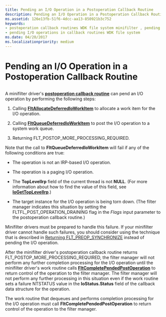 ```yaml
---
title: Pending an I/O Operation in a Postoperation Callback Routine
description: Pending an I/O Operation in a Postoperation Callback Routine
ms.assetid: 126e13fb-51f6-4dcc-aa13-850921b3c752
keywords:
- postoperation callback routines WDK file system minifilter , pending operations
- pending I/O operations in callback routines WDK file system
ms.date: 04/20/2017
ms.localizationpriority: medium
---
```


# Pending an I/O Operation in a Postoperation Callback Routine


## <span id="ddk_pending_an_io_operation_in_a_postoperation_callback_routine_if"></span><span id="DDK_PENDING_AN_IO_OPERATION_IN_A_POSTOPERATION_CALLBACK_ROUTINE_IF"></span>


A minifilter driver's [**postoperation callback routine**](https://docs.microsoft.com/windows-hardware/drivers/ddi/fltkernel/nc-fltkernel-pflt_post_operation_callback) can pend an I/O operation by performing the following steps:

1.  Calling [**FltAllocateDeferredIoWorkItem**](https://docs.microsoft.com/windows-hardware/drivers/ddi/fltkernel/nf-fltkernel-fltallocatedeferredioworkitem) to allocate a work item for the I/O operation.

2.  Calling [**FltQueueDeferredIoWorkItem**](https://docs.microsoft.com/windows-hardware/drivers/ddi/fltkernel/nf-fltkernel-fltqueuedeferredioworkitem) to post the I/O operation to a system work queue.

3.  Returning FLT\_POSTOP\_MORE\_PROCESSING\_REQUIRED.

Note that the call to **FltQueueDeferredIoWorkItem** will fail if any of the following conditions are true:

-   The operation is not an IRP-based I/O operation.

-   The operation is a paging I/O operation.

-   The **TopLevelIrp** field of the current thread is not **NULL**. (For more information about how to find the value of this field, see [**IoGetTopLevelIrp**](https://docs.microsoft.com/windows-hardware/drivers/ddi/ntifs/nf-ntifs-iogettoplevelirp).)

-   The target instance for the I/O operation is being torn down. (The filter manager indicates this situation by setting the FLTFL\_POST\_OPERATION\_DRAINING flag in the *Flags* input parameter to the postoperation callback routine.)

Minifilter drivers must be prepared to handle this failure. If your minifilter driver cannot handle such failures, you should consider using the technique that is described in [Returning FLT\_PREOP\_SYNCHRONIZE](returning-flt-preop-synchronize.md) instead of pending the I/O operation.

After the minifilter driver's postoperation callback routine returns FLT\_POSTOP\_MORE\_PROCESSING\_REQUIRED, the filter manager will not perform any further completion processing for the I/O operation until the minifilter driver's work routine calls [**FltCompletePendedPostOperation**](https://docs.microsoft.com/windows-hardware/drivers/ddi/fltkernel/nf-fltkernel-fltcompletependedpostoperation) to return control of the operation to the filter manager. The filter manager will not perform any further processing in this situation even if the work routine sets a failure NTSTATUS value in the **IoStatus.Status** field of the callback data structure for the operation.

The work routine that dequeues and performs completion processing for the I/O operation must call **FltCompletePendedPostOperation** to return control of the operation to the filter manager.

 

 




